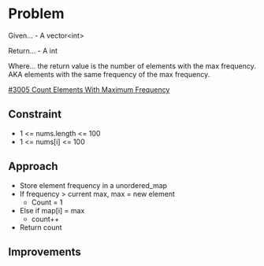 
# Problem
Given...
    - A vector\<int>

Return...
    - A int

Where...
the return value is the number of elements with the max frequency. AKA elements 
with the same frequency of the max frequency. 

[\#3005 Count Elements With Maximum Frequency](https://leetcode.com/problems/count-elements-with-maximum-frequency/description/?envType=daily-question&envId=2025-09-22)

## Constraint
- 1 <= nums.length <= 100
- 1 <= nums\[i] <= 100

## Approach
- Store element frequency in a unordered_map
- If frequency \> current max, max = new element
    - Count = 1
- Else if map\[i] = max
    - count++
- Return count


## Improvements


